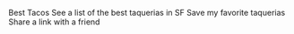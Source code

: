 Best Tacos
See a list of the best taquerias in SF
Save my favorite taquerias
Share a link with a friend
